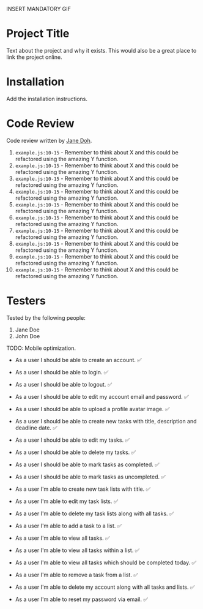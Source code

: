 INSERT MANDATORY GIF

# Project Title

Text about the project and why it exists. This would also be a great place to link the project online.

# Installation

Add the installation instructions.

# Code Review

Code review written by [Jane Doh](https://github.com/username).

1. `example.js:10-15` - Remember to think about X and this could be refactored using the amazing Y function.
2. `example.js:10-15` - Remember to think about X and this could be refactored using the amazing Y function.
3. `example.js:10-15` - Remember to think about X and this could be refactored using the amazing Y function.
4. `example.js:10-15` - Remember to think about X and this could be refactored using the amazing Y function.
5. `example.js:10-15` - Remember to think about X and this could be refactored using the amazing Y function.
6. `example.js:10-15` - Remember to think about X and this could be refactored using the amazing Y function.
7. `example.js:10-15` - Remember to think about X and this could be refactored using the amazing Y function.
8. `example.js:10-15` - Remember to think about X and this could be refactored using the amazing Y function.
9. `example.js:10-15` - Remember to think about X and this could be refactored using the amazing Y function.
10. `example.js:10-15` - Remember to think about X and this could be refactored using the amazing Y function.

# Testers

Tested by the following people:

1. Jane Doe
2. John Doe

TODO: Mobile optimization.

-   As a user I should be able to create an account. :white_check_mark:

-   As a user I should be able to login. :white_check_mark:

-   As a user I should be able to logout. :white_check_mark:

-   As a user I should be able to edit my account email and password. :white_check_mark:

-   As a user I should be able to upload a profile avatar image. :white_check_mark:

-   As a user I should be able to create new tasks with title, description and deadline date. :white_check_mark:

-   As a user I should be able to edit my tasks. :white_check_mark:

-   As a user I should be able to delete my tasks. :white_check_mark:

-   As a user I should be able to mark tasks as completed. :white_check_mark:

-   As a user I should be able to mark tasks as uncompleted. :white_check_mark:

-   As a user I'm able to create new task lists with title. :white_check_mark:

-   As a user I'm able to edit my task lists. :white_check_mark:

-   As a user I'm able to delete my task lists along with all tasks. :white_check_mark:

-   As a user I'm able to add a task to a list. :white_check_mark:

-   As a user I'm able to view all tasks. :white_check_mark:

-   As a user I'm able to view all tasks within a list. :white_check_mark:

-   As a user I'm able to view all tasks which should be completed today. :white_check_mark:

-   As a user I'm able to remove a task from a list. :white_check_mark:

-   As a user I'm able to delete my account along with all tasks and lists. :white_check_mark:

-   As a user I'm able to reset my password via email. :white_check_mark:
